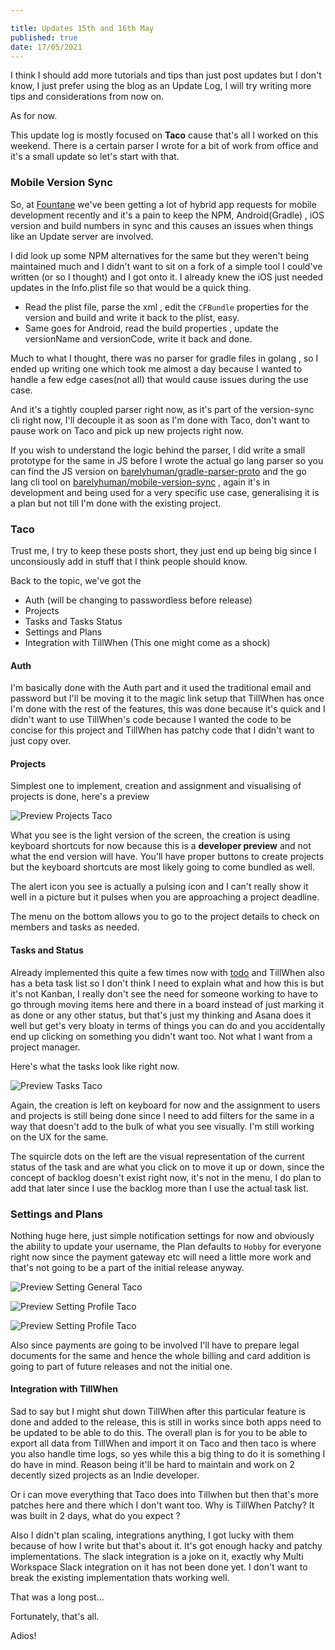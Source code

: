 ```yaml
---

title: Updates 15th and 16th May
published: true
date: 17/05/2021
---
```


I think I should add more tutorials and tips than just post updates but I don't know, I just prefer using the blog as an Update Log, I will try writing more tips and considerations from now on.

As for now.

This update log is mostly focused on **Taco** cause that's all I worked on this weekend. There is a certain parser I wrote for a bit of work from office and it's a small update so let's start with that.

### Mobile Version Sync

So, at [Fountane](https://fountane.com) we've been getting a lot of hybrid app requests for mobile development recently and it's a pain to keep the NPM, Android(Gradle) , iOS version and build numbers in sync and this causes an issues when things like an Update server are involved.

I did look up some NPM alternatives for the same but they weren't being maintained much and I didn't want to sit on a fork of a simple tool I could've written (or so I thought) and I got onto it. I already knew the iOS just needed updates in the Info.plist file so that would be a quick thing.

- Read the plist file, parse the xml , edit the `CFBundle` properties for the version and build and write it back to the plist, easy.
- Same goes for Android, read the build properties , update the versionName and versionCode, write it back and done.

Much to what I thought, there was no parser for gradle files in golang , so I ended up writing one which took me almost a day because I wanted to handle a few edge cases(not all) that would cause issues during the use case.

And it's a tightly coupled parser right now, as it's part of the version-sync cli right now, I'll decouple it as soon as I'm done with Taco, don't want to pause work on Taco and pick up new projects right now.

If you wish to understand the logic behind the parser, I did write a small prototype for the same in JS before I wrote the actual go lang parser so you can find the JS version on [barelyhuman/gradle-parser-proto](https://github.com/barelyhuman/gradle-parser-proto) and the go lang cli tool on [barelyhuman/mobile-version-sync](https://github.com/barelyhuman/mobile-version-sync) , again it's in development and being used for a very specific use case, generalising it is a plan but not till I'm done with the existing project.

### Taco

Trust me, I try to keep these posts short, they just end up being big since I unconsiously add in stuff that I think people should know.

Back to the topic, we've got the

- Auth (will be changing to passwordless before release)
- Projects
- Tasks and Tasks Status
- Settings and Plans
- Integration with TillWhen (This one might come as a shock)

#### Auth

I'm basically done with the Auth part and it used the traditional email and password but I'll be moving it to the magic link setup that TillWhen has once I'm done with the rest of the features, this was done because it's quick and I didn't want to use TillWhen's code because I wanted the code to be concise for this project and TillWhen has patchy code that I didn't want to just copy over.

#### Projects

Simplest one to implement, creation and assignment and visualising of projects is done, here's a preview

![Preview Projects Taco](/assets/preview-projects-taco.png)

What you see is the light version of the screen, the creation is using keyboard shortcuts for now because this is a **developer preview** and not what the end version will have. You'll have proper buttons to create projects but the keyboard shortcuts are most likely going to come bundled as well.

The alert icon you see is actually a pulsing icon and I can't really show it well in a picture but it pulses when you are approaching a project deadline.

The menu on the bottom allows you to go to the project details to check on members and tasks as needed.

#### Tasks and Status

Already implemented this quite a few times now with [todo](https://todo.reaper.im) and TillWhen also has a beta task list so I don't think I need to explain what and how this is but it's not Kanban, I really don't see the need for someone working to have to go through moving items here and there in a board instead of just marking it as done or any other status, but that's just my thinking and Asana does it well but get's very bloaty in terms of things you can do and you accidentally end up clicking on something you didn't want too. Not what I want from a project manager.

Here's what the tasks look like right now.

![Preview Tasks Taco](/assets/preview-tasks-taco.png)

Again, the creation is left on keyboard for now and the assignment to users and projects is still being done since I need to add filters for the same in a way that doesn't add to the bulk of what you see visually. I'm still working on the UX for the same.

The squircle dots on the left are the visual representation of the current status of the task and are what you click on to move it up or down, since the concept of backlog doesn't exist right now, it's not in the menu, I do plan to add that later since I use the backlog more than I use the actual task list.

### Settings and Plans

Nothing huge here, just simple notification settings for now and obviously the ability to update your username, the Plan defaults to `Hobby` for everyone right now since the payment gateway etc will need a little more work and that's not going to be a part of the initial release anyway.

![Preview Setting General Taco](/assets/preview-setting-general-taco.png)

![Preview Setting Profile Taco](/assets/preview-setting-profile-taco.png)

![Preview Setting Profile Taco](/assets/preview-setting-billing-taco.png)

Also since payments are going to be involved I'll have to prepare legal documents for the same and hence the whole billing and card addition is going to part of future releases and not the initial one.

#### Integration with TillWhen

Sad to say but I might shut down TillWhen after this particular feature is done and added to the release, this is still in works since both apps need to be updated to be able to do this. The overall plan is for you to be able to export all data from TillWhen and import it on Taco and then taco is where you also handle time logs, so yes while this a big thing to do it is something I do have in mind. Reason being it'll be hard to maintain and work on 2 decently sized projects as an Indie developer.

Or i can move everything that Taco does into Tillwhen but then that's more patches here and there which I don't want too. Why is TillWhen Patchy? It was built in 2 days, what do you expect ?

Also I didn't plan scaling, integrations anything, I got lucky with them because of how I write but that's about it. It's got enough hacky and patchy implementations. The slack integration is a joke on it, exactly why Multi Workspace Slack integration on it has not been done yet. I don't want to break the existing implementation thats working well.

That was a long post...

Fortunately, that's all.

Adios!
